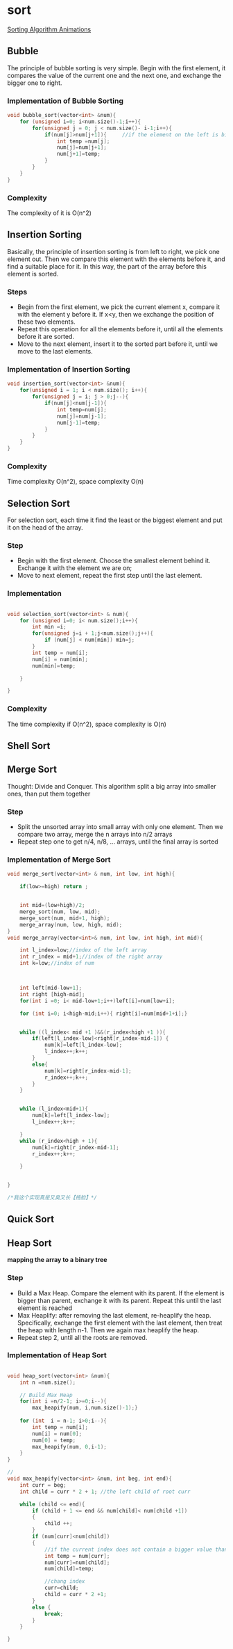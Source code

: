 # sort
[Sorting Algorithm Animations](https://www.toptal.com/developers/sorting-algorithms)


## Bubble 

The principle of bubble sorting is very simple. Begin with the first element,
it compares the value of the current one and the next one, and exchange the bigger one to right.

### Implementation of Bubble Sorting

```cpp
void bubble_sort(vector<int> &num){
    for (unsigned i=0; i<num.size()-1;i++){
        for(unsigned j = 0; j < num.size()- i-1;i++){
            if(num[j]>num[j+1]){     //if the element on the left is bigger, swap it to the right
                int temp =num[j];
                num[j]=num[j+1];
                num[j+1]=temp;
            }
        }
    }
}
```

### Complexity
The complexity of it is O(n^2)





## Insertion Sorting
Basically, the principle of insertion sorting is from left to right, we pick one element out. Then we compare this element with the elements before it, and find a suitable place for it. In this way, the part of the array before this element is sorted.

### Steps

* Begin from the first element, we pick the current element x, compare it with the element y before it. If x<y, then we exchange the position of these two elements.
* Repeat this operation for all the elements before it, until all the elements before it are sorted.
* Move to the next element, insert it to the sorted part before it, until we move to the last elements.


### Implementation of Insertion Sorting

```cpp
void insertion_sort(vector<int> &num){
    for(unsigned i = 1; i < num.size(); i++){
        for(unsigned j = i; j > 0;j--){
            if(num[j]<num[j-1]){
                int temp=num[j];
                num[j]=num[j-1];
                num[j-1]=temp;
            }
        }
    }
}
```


### Complexity
Time complexity O(n^2), space complexity O(n)


## Selection Sort
For selection sort, each time it find the least or the biggest element and put it on the head of the array. 

### Step

* Begin with the first element. Choose the smallest element behind it. Exchange it with the element we are on;
* Move to next element, repeat the first step until the last element.


### Implementation
```cpp

void selection_sort(vector<int> & num){
    for (unsigned i=0; i< num.size();i++){
        int min =i;
        for(unsigned j=i + 1;j<num.size();j++){
            if (num[j] < num[min]) min=j;
        }
        int temp = num[i];
        num[i] = num[min];
        num[min]=temp;

    }

}
```
### Complexity
The time complexity if O(n^2), space complexity is O(n)


## Shell Sort


## Merge Sort
Thought: Divide and Conquer. This algorithm split a big array into smaller ones, than put them together
### Step

* Split the unsorted array into small array with only one element. Then we compare two array,
merge the n arrays into n/2 arrays
* Repeat step one to get n/4, n/8, ... arrays, until the final array is sorted

### Implementation of Merge Sort
```cpp
void merge_sort(vector<int> & num, int low, int high){

    if(low>=high) return ;


    int mid=(low+high)/2;
    merge_sort(num, low, mid);
    merge_sort(num, mid+1, high);
    merge_array(num, low, high, mid);
}
void merge_array(vector<int>& num, int low, int high, int mid){

    int l_index=low;//index of the left array
    int r_index = mid+1;//index of the right array
    int k=low;//index of num



    int left[mid-low+1];
    int right [high-mid];
    for(int i =0; i< mid-low+1;i++)left[i]=num[low+i];

    for (int i=0; i<high-mid;i++){ right[i]=num[mid+1+i];}


    while ((l_index< mid +1 )&&(r_index<high +1 )){
        if(left[l_index-low]<right[r_index-mid-1]) {
            num[k]=left[l_index-low];
            l_index++;k++;
        }
        else{
            num[k]=right[r_index-mid-1];
            r_index++;k++;
        }
    }


    while (l_index<mid+1){
        num[k]=left[l_index-low];
        l_index++;k++;

    }
    while (r_index<high + 1){
        num[k]=right[r_index-mid-1];
        r_index++;k++;

    }


}

/*我这个实现真是又臭又长【捂脸】*/
```

## Quick Sort


## Heap Sort

**mapping the array to a binary tree**

### Step

* Build a Max Heap. Compare the element with its parent. If the element is 
bigger than parent, exchange it with its parent. Repeat this until the last element is reached
* Max Heaplify: after removing the last element, re-heaplify the heap. Specifically, 
exchange the first element with the last element, then treat the heap with length n-1. 
Then we again max heaplify the heap.
* Repeat step 2, until all the roots are removed.


### Implementation of Heap Sort

```cpp

void heap_sort(vector<int> &num){
    int n =num.size();

    // Build Max Heap
    for(int i =n/2-1; i>=0;i--){
        max_heapify(num, i,num.size()-1);}
    
    for (int  i = n-1; i>0;i--){
        int temp = num[i];
        num[i] = num[0];
        num[0] = temp;
        max_heapify(num, 0,i-1);
    }
}

//
void max_heapify(vector<int> &num, int beg, int end){
    int curr = beg;
    int child = curr * 2 + 1; //the left child of root curr

    while (child <= end){
        if (child + 1 <= end && num[child]< num[child +1])
        {
            child ++;
        }
        if (num[curr]<num[child])
        {
            //if the current index does not contain a bigger value than its child, swap
            int temp = num[curr];
            num[curr]=num[child];
            num[child]=temp;

            //chang index
            curr=child;
            child = curr * 2 +1;
        }
        else {
            break;
        }
    }

}

```

